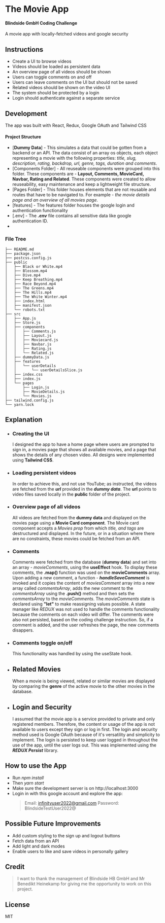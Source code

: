 # The Movie App

#### Blindside GmbH Coding Challenge

A movie app with locally-fetched videos and google security

## Instructions

- Create a UI to browse videos
- Videos should be loaded as persistent data
- An overview page of all videos should be shown
- Users can toggle comments on and off
- Users can leave comments on the UI but should not be saved
- Related videos should be shown on the video UI
- The system should be protected by a login
- Login should authenticate against a separate service

## Development

The app was built with React, Redux, Google OAuth and Tailwind CSS

#### Project Structure

- [**Dummy Data**] - This simulates a data that could be gotten from a backend or an API. The data consist of an array os objects, each object representing a movie with the following properties: _title, slug, description, rating, backdrop, url, genre, tags, duration and comments_.
- [Components Folder] - All reuseable components were grouped into this folder. These components are - **Layout, Comments, MovieCard, Navbar, Rating and Related**. These components were created to allow reuseability, easy maintenance and keep a lightweight file structure.
- [Pages Folder] - This folder houses elements that are not reusable and routes that have to be navigated to. For example - _the movie details page and an overview of all movies page_.
- [features] - The features folder houses the google login and authentication functionality
- [.env] - The _**.env**_ file contains all sensitive data like google authentication ID.
-

### File Tree

```
├── README.md
├── package.json
├── postcss.config.js
├── public
│   ├── Black or White.mp4
│   ├── Blossom.mp4
│   ├── Dive.mp4
│   ├── Keep Breathing.mp4
│   ├── Race Beyond.mp4
│   ├── The Greens.mp4
│   ├── The Hills.mp4
│   ├── The White Winter.mp4
│   ├── index.html
│   ├── manifest.json
│   └── robots.txt
├── src
│   ├── App.js
│   ├── Store.js
│   ├── components
│   │   ├── Comments.js
│   │   ├── Layout.js
│   │   ├── Moviecard.js
│   │   ├── Navbar.js
│   │   ├── Rating.js
│   │   └── Related.js
│   ├── dummyData.js
│   ├── features
│   │   └── userDetails
│   │       └── userDetailsSlice.js
│   ├── index.css
│   ├── index.js
│   └── pages
│       ├── Login.js
│       ├── MovieDetails.js
│       └── Movies.js
├── tailwind.config.js
└── yarn.lock
```

## Explanation

- ### Creating the UI
  I designed the app to have a home page where users are prompted to sign in, a movies page that shows all available movies, and a page that shows the details of any chosen video. All designs were implemented using **Tailwind CSS**.
- ### Loading persistent videos
  In order to achieve this, and not use YouTube; as instructed, the videos are fetched from the _**url**_ provided in the _**dummy data**_. The **url** points to video files saved locally in the **public** folder of the project.
- ### Overview page of all videos
  All videos are fetched from the **dummy data** and displayed on the movies page using a **Movie Card component**. The Movie card component accepts a _Movies prop_ from which _title, and tags_ are destructured and displayed. In the future, or in a situation where there are no constraints, these movies could be fetched from an API.
- ### Comments
  Comments were fetched from the database (**dummy data**) and set into an array - _movieComments_, using the **useEffect** hook. To display these comments, the **.map()** function was used on the **movieComments** array. Upon adding a new comment, a function - _**handleSaveComment**_ is invoked and it copies the content of _moviesComment_ array into a new array called _commentsArray_, adds the new comment to the _commentsArray_ using the **.push()** method and then sets the _commentsArray_ to the _movieComments_. The _movieComments_ state is declared using **"let"** to make reassigning values possible. A state manager like _REDUX_ was not used to handle the comments functionality because the comments on each video will differ. The comments were also not persisted, based on the coding challenge instruction. So, if a comment is added, and the user refreshes the page, the new comments disappers.
- ### Comments toggle on/off
  This functionality was handled by using the useState hook.
- ## Related Movies
  When a movie is being viewed, related or similar movies are displayed by comparing the **genre** of the active movie to the other movies in the database.
- ## Login and Security
  I assumed that the movie app is a service provided to private and only registered members. Therefore, the content or usage of the app is not available to users except they sign or log in first. The login and security method used is Google OAuth because of it's versatility and simplicity to implement. The login is persisted to keep user logged in throughout the use of the app, until the user logs out. This was implemented using the _**REDUX Persist**_ library.

## How to use the App

- Run _npm install_
- Then _yarn start_
- Make sure the development server is on http://localhost:3000
- Login in with this google account and explore the app:
  > Email: infinityuser2022@gmail.com
  > Password: BlindsideTestUser2022@

## Possible Future Improvements

- Add custom styling to the sign up and logout buttons
- Fetch data from an API
- Add light and dark modes
- Enable users to like and save videos in personally gallery

## Credit

> I want to thank the management of Blindside HB GmbH and Mr Benedikt Heinekamp for giving me the opportunity to work on this project.

## License

MIT
